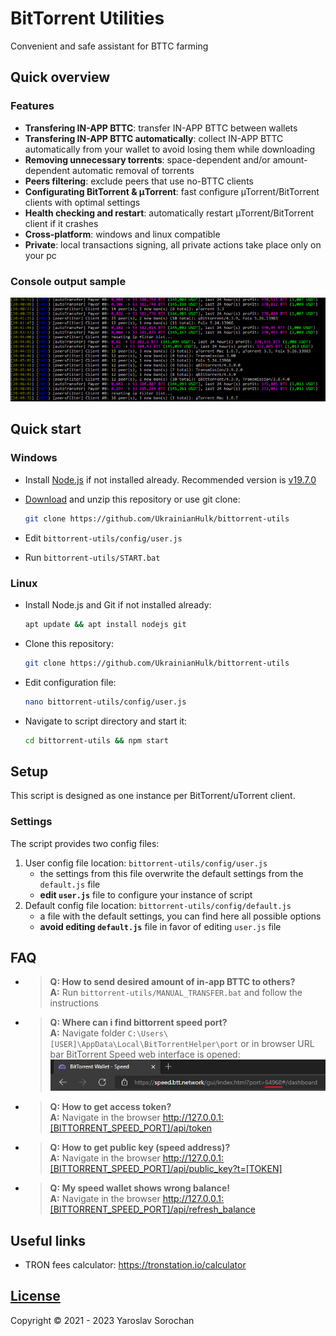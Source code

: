 # BitTorrent Utilities

Convenient and safe assistant for BTTС farming </br>

## Quick overview

### Features

- **Transfering IN-APP BTTC**: transfer IN-APP BTTС between wallets
- **Transfering IN-APP BTTC automatically**: collect IN-APP BTTC automatically from your wallet to avoid losing them while downloading
- **Removing unnecessary torrents**: space-dependent and/or amount-dependent automatic removal of torrents
- **Peers filtering**: exclude peers that use no-BTTС clients
- **Configurating BitTorrent & μTorrent**: fast configure µTorrent/BitTorrent clients with optimal settings
- **Health checking and restart**: automatically restart µTorrent/BitTorrent client if it crashes
- **Cross-platform**: windows and linux compatible
- **Private**: local transactions signing, all private actions take place only on your pc

### Сonsole output sample

![Script console output sample](screenshots/0.png?raw=true)

## Quick start

### Windows

- Install [Node.js](https://nodejs.org/en/) if not installed already. Recommended version is [v19.7.0](https://nodejs.org/download/release/v19.7.0/)

- [Download](https://github.com/UkrainianHulk/bittorrent-utils/archive/refs/heads/main.zip) and unzip this repository or use git clone:

  ```bash
  git clone https://github.com/UkrainianHulk/bittorrent-utils
  ```

- Edit `bittorrent-utils/config/user.js`

- Run `bittorrent-utils/START.bat`

### Linux

- Install Node.js and Git if not installed already:

  ```bash
  apt update && apt install nodejs git
  ```

- Clone this repository:

  ```bash
  git clone https://github.com/UkrainianHulk/bittorrent-utils
  ```

- Edit configuration file:

  ```bash
  nano bittorrent-utils/config/user.js
  ```

- Navigate to script directory and start it:

  ```bash
  cd bittorrent-utils && npm start
  ```

## Setup

This script is designed as one instance per BitTorrent/uTorrent client.

### Settings

The script provides two config files:

1. User config file location: `bittorrent-utils/config/user.js`
   - the settings from this file overwrite the default settings from the `default.js` file
   - **edit `user.js`** file to configure your instance of script
2. Default config file location: `bittorrent-utils/config/default.js`
   - a file with the default settings, you can find here all possible options
   - **avoid editing `default.js`** file in favor of editing `user.js` file

## FAQ

- > **Q: How to send desired amount of in-app BTTC to others?** \
  > **A:** Run `bittorrent-utils/MANUAL_TRANSFER.bat` and follow the instructions
- > **Q: Where can i find bittorrent speed port?** \
  > **A:** Navigate folder `C:\Users\[USER]\AppData\Local\BitTorrentHelper\port` or in browser URL bar BitTorrent Speed web interface is opened: \
  > ![BitTorrent Speed URL in browser URL bar](screenshots/10.png?raw=true)
- > **Q: How to get access token?** \
  > **A:** Navigate in the browser <http://127.0.0.1:[BITTORRENT_SPEED_PORT]/api/token>

- > **Q: How to get public key (speed address)?** \
  > **A:** Navigate in the browser <http://127.0.0.1:[BITTORRENT_SPEED_PORT]/api/public_key?t=[TOKEN]>

- > **Q: My speed wallet shows wrong balance!** \
  > **A:** Navigate in the browser <http://127.0.0.1:[BITTORRENT_SPEED_PORT]/api/refresh_balance>

## Useful links

- TRON fees calculator: <https://tronstation.io/calculator>

## [License](https://github.com/UkrainianHulk/bittorrent-utils/blob/main/LICENSE)

Copyright © 2021 - 2023 Yaroslav Sorochan
